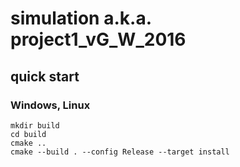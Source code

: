 # simulation a.k.a. project1_vG_W_2016

## quick start

### Windows, Linux
```
mkdir build
cd build
cmake ..
cmake --build . --config Release --target install
```
